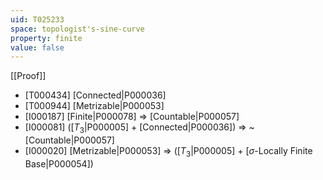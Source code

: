 ```yaml
---
uid: T025233
space: topologist's-sine-curve
property: finite
value: false
---
```

[[Proof]]

* [T000434] [Connected|P000036]
* [T000944] [Metrizable|P000053]
* [I000187] [Finite|P000078] => [Countable|P000057]
* [I000081] ([$T_3$|P000005] + [Connected|P000036]) => ~[Countable|P000057]
* [I000020] [Metrizable|P000053] => ([$T_3$|P000005] + [$\sigma$-Locally Finite Base|P000054])

